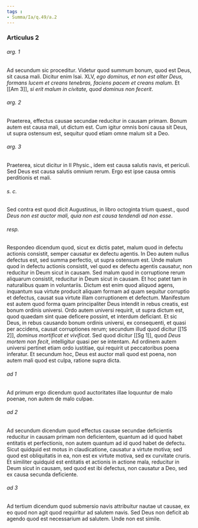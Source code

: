 ```yaml
---
tags : 
- Summa/Ia/q.49/a.2
---
```


### Articulus 2

###### arg. 1
Ad secundum sic proceditur. Videtur quod summum bonum, quod est Deus, sit causa mali. Dicitur enim Isai. XLV, *ego dominus, et non est alter Deus, formans lucem et creans tenebras, faciens pacem et creans malum*. Et [[Am 3]], *si erit malum in civitate, quod dominus non fecerit*.

###### arg. 2
Praeterea, effectus causae secundae reducitur in causam primam. Bonum autem est causa mali, ut dictum est. Cum igitur omnis boni causa sit Deus, ut supra ostensum est, sequitur quod etiam omne malum sit a Deo.

###### arg. 3
Praeterea, sicut dicitur in II Physic., idem est causa salutis navis, et periculi. Sed Deus est causa salutis omnium rerum. Ergo est ipse causa omnis perditionis et mali.

###### s. c.
Sed contra est quod dicit Augustinus, in libro octoginta trium quaest., quod *Deus non est auctor mali, quia non est causa tendendi ad non esse*.

###### resp.
Respondeo dicendum quod, sicut ex dictis patet, malum quod in defectu actionis consistit, semper causatur ex defectu agentis. In Deo autem nullus defectus est, sed summa perfectio, ut supra ostensum est. Unde malum quod in defectu actionis consistit, vel quod ex defectu agentis causatur, non reducitur in Deum sicut in causam. Sed malum quod in corruptione rerum aliquarum consistit, reducitur in Deum sicut in causam. Et hoc patet tam in naturalibus quam in voluntariis. Dictum est enim quod aliquod agens, inquantum sua virtute producit aliquam formam ad quam sequitur corruptio et defectus, causat sua virtute illam corruptionem et defectum. Manifestum est autem quod forma quam principaliter Deus intendit in rebus creatis, est bonum ordinis universi. Ordo autem universi requirit, ut supra dictum est, quod quaedam sint quae deficere possint, et interdum deficiant. Et sic Deus, in rebus causando bonum ordinis universi, ex consequenti, et quasi per accidens, causat corruptiones rerum; secundum illud quod dicitur [[1S 2]], *dominus mortificat et vivificat*. Sed quod dicitur [[Sg 1]], quod *Deus mortem non fecit*, intelligitur quasi per se intentam. Ad ordinem autem universi pertinet etiam ordo iustitiae, qui requirit ut peccatoribus poena inferatur. Et secundum hoc, Deus est auctor mali quod est poena, non autem mali quod est culpa, ratione supra dicta.

###### ad 1
Ad primum ergo dicendum quod auctoritates illae loquuntur de malo poenae, non autem de malo culpae.

###### ad 2
Ad secundum dicendum quod effectus causae secundae deficientis reducitur in causam primam non deficientem, quantum ad id quod habet entitatis et perfectionis, non autem quantum ad id quod habet de defectu. Sicut quidquid est motus in claudicatione, causatur a virtute motiva; sed quod est obliquitatis in ea, non est ex virtute motiva, sed ex curvitate cruris. Et similiter quidquid est entitatis et actionis in actione mala, reducitur in Deum sicut in causam, sed quod est ibi defectus, non causatur a Deo, sed ex causa secunda deficiente.

###### ad 3
Ad tertium dicendum quod submersio navis attribuitur nautae ut causae, ex eo quod non agit quod requiritur ad salutem navis. Sed Deus non deficit ab agendo quod est necessarium ad salutem. Unde non est simile.

